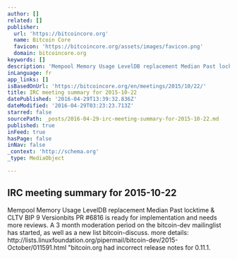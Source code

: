 ```yaml
---
author: []
related: []
publisher:
  url: 'https://bitcoincore.org'
  name: Bitcoin Core
  favicon: 'https://bitcoincore.org/assets/images/favicon.png'
  domain: bitcoincore.org
keywords: []
description: 'Mempool Memory Usage LevelDB replacement Median Past locktime & CLTV BIP 9 Versionbits PR #6816 is ready for implementation and needs more reviews. A 3 month moderation period on the bitcoin-dev mailinglist has started, as well as a new list bitcoin-discuss. more details: http://lists.linuxfoundation.org/pipermail/bitcoin-dev/2015-October/011591.html "bitcoin.org had incorrect release notes for 0.11.1.'
inLanguage: fr
app_links: []
isBasedOnUrl: 'https://bitcoincore.org/en/meetings/2015/10/22/'
title: IRC meeting summary for 2015-10-22
datePublished: '2016-04-29T13:39:32.836Z'
dateModified: '2016-04-29T03:23:23.713Z'
starred: false
sourcePath: _posts/2016-04-29-irc-meeting-summary-for-2015-10-22.md
published: true
inFeed: true
hasPage: false
inNav: false
_context: 'http://schema.org'
_type: MediaObject

---
```

<article style=""><h1>IRC meeting summary for 2015-10-22</h1><p>Mempool Memory Usage LevelDB replacement Median Past locktime &amp; CLTV BIP 9 Versionbits PR #6816 is ready for implementation and needs more reviews. A 3 month moderation period on the bitcoin-dev mailinglist has started, as well as a new list bitcoin-discuss. more details: http://lists.linuxfoundation.org/pipermail/bitcoin-dev/2015-October/011591.html "bitcoin.org had incorrect release notes for 0.11.1.</p></article>